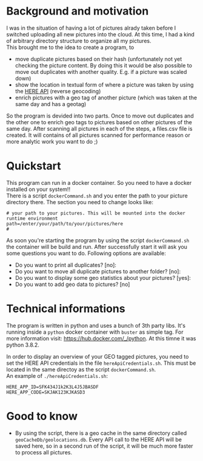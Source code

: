 # Background and motivation
I was in the situation of having a lot of pictures alrady taken before I switched uploading all new pictures into the cloud. At this time, I had a kind of arbitrary directory structure to organize all my pictures.  
This brought me to the idea to create a program, to 
* move duplicate pictures based on their hash (unfortunately not yet checking the picture content. By doing this it would be also possible to move out duplicates with another quality. E.g. if a picture was scaled down)
* show the location in textual form of where a picture was taken by using the [HERE API](https://developer.here.com/) (reverse geocoding)
* enrich pictures with a geo tag of another picture (which was taken at the same day and has a geotag)

So the program is devided into two parts. Once to move out duplicates and the other one to enrich geo tags to pictures based on other pictures of the same day.
After scanning all pictures in each of the steps, a files.csv file is created. It will contains of all pictures scanned for performance reason or more analytic work you want to do ;)

# Quickstart
This program can run in a docker container. So you need to have a docker installed on your system!!  
There is a script `dockerCommand.sh` and you enter the path to your picture directory there. The section you need to change looks like:  
```
# your path to your pictures. This will be mounted into the docker runtime environment 
path=/enter/your/path/to/your/pictures/here
#
```

As soon you're starting the program by using the script `dockerCommand.sh` the container will be build and run. After successfully start it will ask you some questions you want to do. Following options are available:

* Do you want to print all duplicates? [no]:
* Do you want to move all duplicate pictures to another folder? [no]:
* Do you want to display some geo statistics about your pictures? [yes]:
* Do you want to add geo data to pictures? [no]

# Technical informations
The program is written in python and uses a bunch of 3th party libs. It's running inside a `python` docker container with `buster` as simple tag. For more information visit: https://hub.docker.com/_/python. At this timne it was python 3.8.2.


In order to display an overview of your GEO tagged pictures, you need to set the HERE API credentials in the file `hereApiCredentials.sh`. This must be located in the same directoy as the script `dockerCommand.sh`.  
An example of `./hereApiCredentials.sh`:  
```
HERE_APP_ID=SFK434J1k2K3L4J5JBASDF
HERE_APP_CODE=SKJAK123KJKASD3
```

# Good to know
* By using the script, there is a geo cache in the same directory called `geoCacheDb/geolocations.db`. Every API call to the HERE API will be saved here, so in a second run of the script, it will be much more faster to process all pictures.
